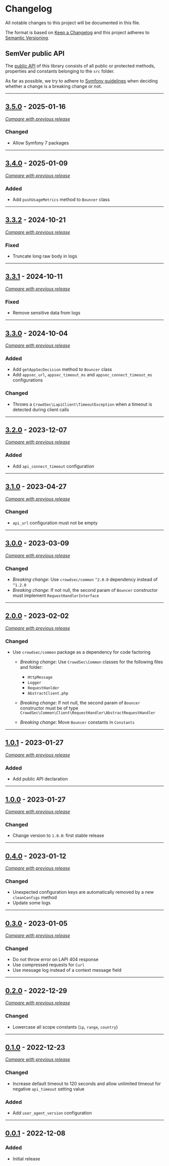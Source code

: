 # Changelog
All notable changes to this project will be documented in this file.

The format is based on [Keep a Changelog](https://keepachangelog.com/en/)
and this project adheres to [Semantic Versioning](https://semver.org/spec/v2.0.0.html).


## SemVer public API

The [public API](https://semver.org/spec/v2.0.0.html#spec-item-1) of this library consists of all public or protected methods, properties and constants belonging to the `src` folder.

As far as possible, we try to adhere to [Symfony guidelines](https://symfony.com/doc/current/contributing/code/bc.html#working-on-symfony-code) when deciding whether a change is a breaking change or not.

---

## [3.5.0](https://github.com/crowdsecurity/php-lapi-client/releases/tag/v3.5.0) - 2025-01-16
[_Compare with previous release_](https://github.com/crowdsecurity/php-lapi-client/compare/v3.4.0...v3.5.0)

### Changed

- Allow Symfony 7 packages


---

## [3.4.0](https://github.com/crowdsecurity/php-lapi-client/releases/tag/v3.4.0) - 2025-01-09
[_Compare with previous release_](https://github.com/crowdsecurity/php-lapi-client/compare/v3.3.2...v3.4.0)

### Added

- Add `pushUsageMetrics` method to `Bouncer` class


---

## [3.3.2](https://github.com/crowdsecurity/php-lapi-client/releases/tag/v3.3.2) - 2024-10-21
[_Compare with previous release_](https://github.com/crowdsecurity/php-lapi-client/compare/v3.3.1...v3.3.2)

### Fixed

- Truncate long raw body in logs

---

## [3.3.1](https://github.com/crowdsecurity/php-lapi-client/releases/tag/v3.3.1) - 2024-10-11
[_Compare with previous release_](https://github.com/crowdsecurity/php-lapi-client/compare/v3.3.0...v3.3.1)

### Fixed

- Remove sensitive data from logs

---

## [3.3.0](https://github.com/crowdsecurity/php-lapi-client/releases/tag/v3.3.0) - 2024-10-04
[_Compare with previous release_](https://github.com/crowdsecurity/php-lapi-client/compare/v3.2.0...v3.3.0)

### Added

- Add `getAppSecDecision` method to `Bouncer` class
- Add `appsec_url`, `appsec_timeout_ms` and `appsec_connect_timeout_ms` configurations

### Changed

- Throws a `CrowdSec\LapiClient\TimeoutException` when a timeout is detected during client calls


---

## [3.2.0](https://github.com/crowdsecurity/php-lapi-client/releases/tag/v3.2.0) - 2023-12-07
[_Compare with previous release_](https://github.com/crowdsecurity/php-lapi-client/compare/v3.1.0...v3.2.0)

### Added


- Add `api_connect_timeout` configuration


---

## [3.1.0](https://github.com/crowdsecurity/php-lapi-client/releases/tag/v3.1.0) - 2023-04-27
[_Compare with previous release_](https://github.com/crowdsecurity/php-lapi-client/compare/v3.0.0...v3.1.0)

### Changed


- `api_url` configuration must not be empty


---

## [3.0.0](https://github.com/crowdsecurity/php-lapi-client/releases/tag/v3.0.0) - 2023-03-09
[_Compare with previous release_](https://github.com/crowdsecurity/php-lapi-client/compare/v2.0.0...v3.0.0)

### Changed


- *Breaking change*: Use `crowdsec/common` `^2.0.0` dependency instead of `^1.2.0`
- *Breaking change*: If not null, the second param of `Bouncer` constructor must implement `RequestHandlerInterface`


---

## [2.0.0](https://github.com/crowdsecurity/php-lapi-client/releases/tag/v2.0.0) - 2023-02-02
[_Compare with previous release_](https://github.com/crowdsecurity/php-lapi-client/compare/v1.0.1...v2.0.0)

### Changed

- Use `crowdsec/common` package as a dependency for code factoring  

  - *Breaking change*: Use `CrowdSec\Common` classes for the following files and folder:
    - `HttpMessage`
    - `Logger`
    - `RequestHanlder`
    - `AbstractClient.php`

  - *Breaking change*: If not null, the second param of `Bouncer` constructor must be of type 
    `CrowdSec\Common\Client\RequestHandler\AbstractRequestHandler` 
  - *Breaking change*: Move `Bouncer` constants in `Constants`

---


## [1.0.1](https://github.com/crowdsecurity/php-lapi-client/releases/tag/v1.0.1) - 2023-01-27
[_Compare with previous release_](https://github.com/crowdsecurity/php-lapi-client/compare/v1.0.0...v1.0.1)

### Added

- Add public API declaration

---


## [1.0.0](https://github.com/crowdsecurity/php-lapi-client/releases/tag/v1.0.0) - 2023-01-27
[_Compare with previous release_](https://github.com/crowdsecurity/php-lapi-client/compare/v0.4.0...v1.0.0)

### Changed

- Change version to `1.0.0`: first stable release

---


## [0.4.0](https://github.com/crowdsecurity/php-lapi-client/releases/tag/v0.4.0) - 2023-01-12
[_Compare with previous release_](https://github.com/crowdsecurity/php-lapi-client/compare/v0.3.0...v0.4.0)

### Changed

- Unexpected configuration keys are automatically removed by a new `cleanConfigs` method
- Update some logs

---


## [0.3.0](https://github.com/crowdsecurity/php-lapi-client/releases/tag/v0.3.0) - 2023-01-05
[_Compare with previous release_](https://github.com/crowdsecurity/php-lapi-client/compare/v0.2.0...v0.3.0)

### Changed

- Do not throw error on LAPI 404 response
- Use compressed requests for `Curl`
- Use message log instead of a context message field

---


## [0.2.0](https://github.com/crowdsecurity/php-lapi-client/releases/tag/v0.2.0) - 2022-12-29
[_Compare with previous release_](https://github.com/crowdsecurity/php-lapi-client/compare/v0.1.0...v0.2.0)

### Changed

- Lowercase all scope constants (`ip`, `range`, `country`)

---

## [0.1.0](https://github.com/crowdsecurity/php-lapi-client/releases/tag/v0.1.0) - 2022-12-23
[_Compare with previous release_](https://github.com/crowdsecurity/php-lapi-client/compare/v0.0.1...v0.1.0)

### Changed

- Increase default timeout to 120 seconds and allow unlimited timeout for negative `api_timeout` setting value

### Added
- Add `user_agent_version` configuration

---


## [0.0.1](https://github.com/crowdsecurity/php-lapi-client/releases/tag/v0.0.1) - 2022-12-08
### Added
- Initial release
